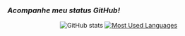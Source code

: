 ### _Acompanhe meu status GitHub!_

<div align="center">
  <img src="https://github-readme-stats-git-masterrstaa-rickstaa.vercel.app/api?username=JotaLinerhood&hide_title=true&show_icons=true&include_all_commits=false&count_private=true&line_height=25&hide=issues&bg_color=000&title_color=FF00F6&text_color=FFF&border_radius=3&border_color=36123c&icon_color=FF00F6&theme=jolly" alt="GitHub stats">

  <a href="https://github.com/JotaLinerhood/github-readme-stats">
    <img src="https://github-readme-stats-git-masterrstaa-rickstaa.vercel.app/api/top-langs/?username=JotaLinerhood&line_height=10&card_width=290&layout=compact&hide_title=false&count_private=true&langs_count=4&show_icons=true&title_color=FF00F6&hide=html,scss,less&bg_color=000&text_color=8B8B8B&border_radius=3&border_color=561760&count_private=true" alt="Most Used Languages">
  </a>
</div>
